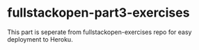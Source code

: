# fullstackopen-part3-exercises
This part is seperate from fullstackopen-exercises repo for easy deployment to Heroku.
